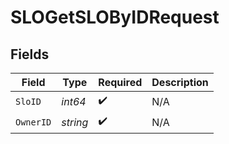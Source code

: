 # SLOGetSLOByIDRequest


## Fields

| Field              | Type               | Required           | Description        |
| ------------------ | ------------------ | ------------------ | ------------------ |
| `SloID`            | *int64*            | :heavy_check_mark: | N/A                |
| `OwnerID`          | *string*           | :heavy_check_mark: | N/A                |